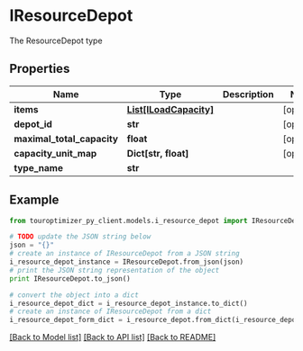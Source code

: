 # IResourceDepot

The ResourceDepot type

## Properties

Name | Type | Description | Notes
------------ | ------------- | ------------- | -------------
**items** | [**List[ILoadCapacity]**](ILoadCapacity.md) |  | [optional] 
**depot_id** | **str** |  | [optional] 
**maximal_total_capacity** | **float** |  | [optional] 
**capacity_unit_map** | **Dict[str, float]** |  | [optional] 
**type_name** | **str** |  | 

## Example

```python
from touroptimizer_py_client.models.i_resource_depot import IResourceDepot

# TODO update the JSON string below
json = "{}"
# create an instance of IResourceDepot from a JSON string
i_resource_depot_instance = IResourceDepot.from_json(json)
# print the JSON string representation of the object
print IResourceDepot.to_json()

# convert the object into a dict
i_resource_depot_dict = i_resource_depot_instance.to_dict()
# create an instance of IResourceDepot from a dict
i_resource_depot_form_dict = i_resource_depot.from_dict(i_resource_depot_dict)
```
[[Back to Model list]](../README.md#documentation-for-models) [[Back to API list]](../README.md#documentation-for-api-endpoints) [[Back to README]](../README.md)


